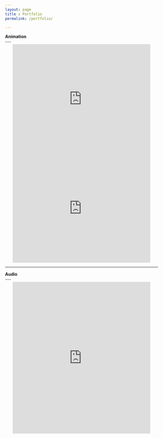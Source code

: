 ```yaml
---
layout: page
title : Portfolio
permalink: /portfolio/

---
```

<div class="manual-post">
  <div class="manual manual-title">
  <strong>Animation</strong>
  </div>
</div>
---

<div style="text-align:center;">
<iframe src="https://player.vimeo.com/video/187553790?color=FFFFFF" width="90%" height="360" frameborder="0" webkitallowfullscreen mozallowfullscreen allowfullscreen></iframe>


<iframe src="https://player.vimeo.com/video/176871065?color=FFFFFF" width="90%" height="360" frameborder="0" webkitallowfullscreen mozallowfullscreen allowfullscreen></iframe>
<br>
</div>

---

<div class="manual-post">
  <div class="manual manual-title">
  <strong>Audio</strong>
  </div>
</div>
---

<div style="text-align:center;">
<iframe src="https://open.spotify.com/embed/artist/4iEVjkNpBDALAP7btESYtQ" width="90%" height="500" frameborder="0" allowtransparency="true"></iframe>
</div>
